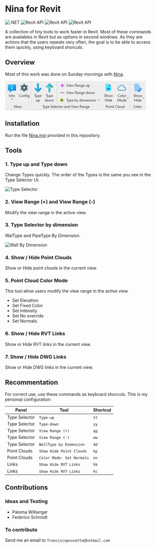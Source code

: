 # Nina for Revit
![.NET](https://img.shields.io/badge/.NET-4.7-green.svg)
![Revit API](https://img.shields.io/badge/RevitAPI-2018-blue.svg)
![Revit API](https://img.shields.io/badge/RevitAPI-2019-blue.svg)
![Revit API](https://img.shields.io/badge/RevitAPI-2020-blue.svg)

A collection of tiny tools to work faster in Revit.
Most of these commands are availables in Revit but as options in second windows. As they are actions that the users repeats very often, the goal is to be able to access them quickly, using keyboard shorcuts.

## Overview
Most of this work was done on Sunday mornings with [Nina](Nina.png).

![NinaRibbon](Nina/Demo/v120.png)

## Installation
Run the file [Nina.msi](https://github.com/franpossetto/Nina/releases/tag/v1.2) provided in this repository.

## Tools

### 1. Type up and Type down
Change Types quickly. The order of the Types is the same you see in the Type Selector UI.

![Type Selector](Nina/Demo/TypeSelector.gif)

### 2. View Range (+) and View Range (-)
Modify the view range in the active view.

### 3. Type Selector by dimension
WalType and PipeType By Dimension.

![Wall By Dimension](Nina/Demo/WallByDimension.gif)

### 4. Show / Hide Point Clouds
Show or Hide point clouds in the current view.

### 5. Point Cloud Color Mode
This tool allow users modify the view range in the active view.
- Set Elevation
- Set Fixed Color
- Set Intensity
- Set No override
- Set Normals.

### 6. Show / Hide RVT Links
Show or Hide RVT links in the current view.

### 7. Show / Hide DWG Links
Show or Hide DWG links in the current view.


## Recommentation
For correct use, use these commands as keyboard shorcuts. This is my personal configuration:

|Panel| Tool | Shortcut  | 
|-----|-----|-----|
|Type Selector|`Type-up`| `tt`|
|Type Selector|`Type-down`| `yy`|
|Type Selector|`View Range (+)`| `qq`|
|Type Selector|`View Range (-)`| `ww`|
|Type Selector|`WallType by Dimension`| `dd`|
|Point Clouds|`Show Hide Point Clouds`| `hp`|
|Point Clouds|`Color Mode: Set Normals`| `nn`|
|Links|`Show Hide RVT Links`| `hk`|
|Links|`Show Hide RVT Links`| `hc`|

## Contributions

### Ideas and Testing
- Paloma Wilberger
- Federico Schmidt

### To contribute
Send me an email to `franciscopossetto@hotmail.com`
